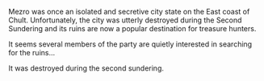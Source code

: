 Mezro was once an isolated and secretive city state on the East coast of Chult. Unfortunately, the city was utterly destroyed during the Second Sundering and its ruins are now a popular destination for treasure hunters.

It seems several members of the party are quietly interested in searching for the ruins...

It was destroyed during the second sundering.
